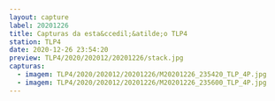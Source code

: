 ```yaml
---
layout: capture
label: 20201226
title: Capturas da esta&ccedil;&atilde;o TLP4
station: TLP4
date: 2020-12-26 23:54:20
preview: TLP4/2020/202012/20201226/stack.jpg
capturas:
  - imagem: TLP4/2020/202012/20201226/M20201226_235420_TLP_4P.jpg
  - imagem: TLP4/2020/202012/20201226/M20201226_235600_TLP_4P.jpg
---
```

